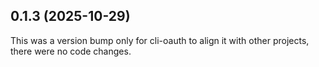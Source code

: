## 0.1.3 (2025-10-29)

This was a version bump only for cli-oauth to align it with other projects, there were no code changes.